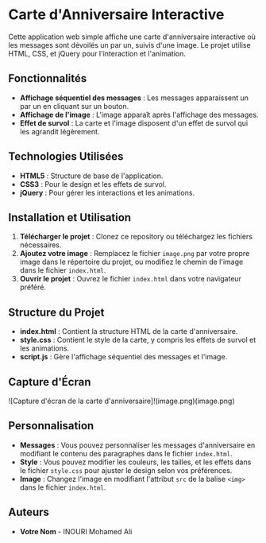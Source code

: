# Carte d'Anniversaire Interactive

Cette application web simple affiche une carte d'anniversaire interactive où les messages sont dévoilés un par un, suivis d'une image. Le projet utilise HTML, CSS, et jQuery pour l'interaction et l'animation.

## Fonctionnalités

- **Affichage séquentiel des messages** : Les messages apparaissent un par un en cliquant sur un bouton.
- **Affichage de l'image** : L'image apparaît après l'affichage des messages.
- **Effet de survol** : La carte et l'image disposent d'un effet de survol qui les agrandit légèrement.

## Technologies Utilisées

- **HTML5** : Structure de base de l'application.
- **CSS3** : Pour le design et les effets de survol.
- **jQuery** : Pour gérer les interactions et les animations.

## Installation et Utilisation

1. **Télécharger le projet** : Clonez ce repository ou téléchargez les fichiers nécessaires.
2. **Ajoutez votre image** : Remplacez le fichier `image.png` par votre propre image dans le répertoire du projet, ou modifiez le chemin de l'image dans le fichier `index.html`.
3. **Ouvrir le projet** : Ouvrez le fichier `index.html` dans votre navigateur préféré.

## Structure du Projet

- **index.html** : Contient la structure HTML de la carte d'anniversaire.
- **style.css** : Contient le style de la carte, y compris les effets de survol et les animations.
- **script.js** : Gère l'affichage séquentiel des messages et l'image.

## Capture d'Écran

![Capture d'écran de la carte d'anniversaire]!(image.png)(image.png)

## Personnalisation

- **Messages** : Vous pouvez personnaliser les messages d'anniversaire en modifiant le contenu des paragraphes dans le fichier `index.html`.
- **Style** : Vous pouvez modifier les couleurs, les tailles, et les effets dans le fichier `style.css` pour ajuster le design selon vos préférences.
- **Image** : Changez l'image en modifiant l'attribut `src` de la balise `<img>` dans le fichier `index.html`.

## Auteurs

- **Votre Nom** - INOURI Mohamed Ali



